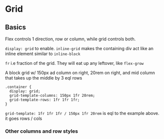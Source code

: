 # Grid

## Basics

Flex controls 1 direction, row or column, while grid controls both.

`display: grid` to enable. `inline-grid` makes the containing div act like an inline element similar to `inline-block`

`fr` i.e fraction of the grid. They will eat up any leftover, like `flex-grow`

A block grid w/ 150px ad column on right, 20rem on right, and mid column that takes up the middle by 3 eql rows
```
.container {
  display: grid;
  grid-template-columns: 150px 1fr 20rem;
  grid-template-rows: 1fr 1fr 1fr;
}
```

`grid-template: 1fr 1fr 1fr / 150px 1fr 20rem` is eql to the example above. it goes rows / cols

### Other columns and row styles


